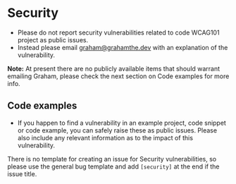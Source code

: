 # Security
- Please do not report security vulnerabilities related to code WCAG101 project as public issues.
- Instead please email [graham@grahamthe.dev](mailto:graham@grahamthe.dev) with an explanation of the vulnerability. 

**Note:** At present there are no publicly available items that should warrant emailing Graham, please check the next section on Code examples for more info.

## Code examples
- If you happen to find a vulnerability in an example project, code snippet or code example, you can safely raise these as public issues. Please also include any relevant information as to the impact of this vulnerability.

There is no template for creating an issue for Security vulnerabilities, so please use the general bug template and add `[security]` at the end if the issue title.